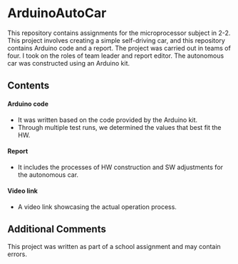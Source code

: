 # ArduinoAutoCar
This repository contains assignments for the  microprocessor subject in 2-2. This project involves creating a simple self-driving car, and this repository contains Arduino code and a report.
The project was carried out in teams of four. I took on the roles of team leader and report editor. The autonomous car was constructed using an Arduino kit.


## Contents

#### Arduino code
- It was written based on the code provided by the Arduino kit.
 - Through multiple test runs, we determined the values that best fit the HW.

#### Report
- It includes the processes of HW construction and SW adjustments for the autonomous car.

#### Video link
- A video link showcasing the actual operation process.


## Additional Comments
This project was written as part of a school assignment and may contain errors.

